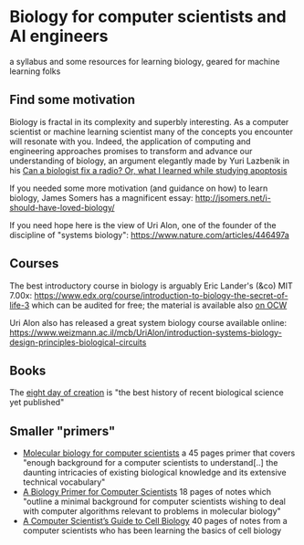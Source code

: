 # Biology for computer scientists and AI engineers
a syllabus and some resources for learning biology, geared for machine learning folks

## Find some motivation
Biology is fractal in its complexity and superbly interesting. 
As a computer scientist or machine learning scientist many of the concepts you encounter will resonate with you.
Indeed, the application of computing and engineering approaches promises to transform and advance our understanding of biology, an argument elegantly made by Yuri Lazbenik in his [Can a biologist fix a radio? Or, what I learned while studying apoptosis](https://www.cell.com/cancer-cell/fulltext/S1535-6108(02)00133-2)

If you needed some more motivation (and guidance on how) to learn biology, James Somers has a magnificent essay: http://jsomers.net/i-should-have-loved-biology/

If you need hope here is the view of Uri Alon, one of the founder of the discipline of "systems biology": https://www.nature.com/articles/446497a

## Courses
The best introductory course in biology is arguably Eric Lander's (&co) MIT 7.00x: https://www.edx.org/course/introduction-to-biology-the-secret-of-life-3 which can be audited for free; the material is available also [on OCW](https://ocw.mit.edu/courses/biology/7-01sc-fundamentals-of-biology-fall-2011/)

Uri Alon also has released a great system biology course available online: https://www.weizmann.ac.il/mcb/UriAlon/introduction-systems-biology-design-principles-biological-circuits 

## Books
The [eight day of creation](https://www.amazon.com/The-Eighth-Day-Creation-Commemorative/dp/0879694785) is "the best history of recent biological science yet published"


## Smaller "primers"

- [Molecular biology for computer scientists](https://tandy.cs.illinois.edu/Hunter_MolecularBiology.pdf) a 45 pages primer that covers "enough background for a computer scientists to understand[..] the daunting intricacies of existing biological knowledge and its extensive technical vocabulary"
- [A Biology Primer for Computer Scientists](http://web.stanford.edu/class/cs173/papers/bioprimer.pdf) 18 pages of notes which "outline a minimal background for computer scientists wishing to deal with computer algorithms relevant to problems in molecular biology"
- [A Computer Scientist’s Guide to Cell Biology](https://wwcohen.github.io/GuideToBiology-sampleChapter-release1.4.pdf) 40 pages of notes from a computer scientists who has been learning the basics of cell biology



